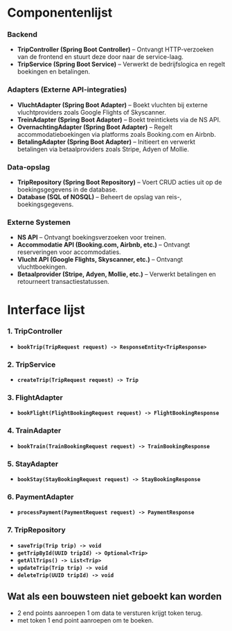 # Componentenlijst

### Backend 
- **TripController (Spring Boot Controller)** – Ontvangt HTTP-verzoeken van de frontend en stuurt deze door naar de service-laag.  
- **TripService (Spring Boot Service)** – Verwerkt de bedrijfslogica en regelt boekingen en betalingen.  

### Adapters (Externe API-integraties)
- **VluchtAdapter (Spring Boot Adapter)** – Boekt vluchten bij externe vluchtproviders zoals Google Flights of Skyscanner.  
- **TreinAdapter (Spring Boot Adapter)** – Boekt treintickets via de NS API.  
- **OvernachtingAdapter (Spring Boot Adapter)** – Regelt accommodatieboekingen via platforms zoals Booking.com en Airbnb.  
- **BetalingAdapter (Spring Boot Adapter)** – Initieert en verwerkt betalingen via betaalproviders zoals Stripe, Adyen of Mollie.  

### Data-opslag
- **TripRepository (Spring Boot Repository)** – Voert CRUD acties uit op de boekingsgegevens in de database.  
- **Database (SQL of NOSQL)** – Beheert de opslag van reis-, boekingsgegevens.  

### Externe Systemen
- **NS API** – Ontvangt boekingsverzoeken voor treinen.  
- **Accommodatie API (Booking.com, Airbnb, etc.)** – Ontvangt reserveringen voor accommodaties.  
- **Vlucht API (Google Flights, Skyscanner, etc.)** – Ontvangt vluchtboekingen.  
- **Betaalprovider (Stripe, Adyen, Mollie, etc.)** – Verwerkt betalingen en retourneert transactiestatussen.  



# Interface lijst

### **1. TripController**

- **`bookTrip(TripRequest request) -> ResponseEntity<TripResponse>`**

### **2. TripService**

- **`createTrip(TripRequest request) -> Trip`**

### **3. FlightAdapter**

- **`bookFlight(FlightBookingRequest request) -> FlightBookingResponse`**


### **4. TrainAdapter**

- **`bookTrain(TrainBookingRequest request) -> TrainBookingResponse`**


### **5. StayAdapter**

- **`bookStay(StayBookingRequest request) -> StayBookingResponse`**


### **6. PaymentAdapter**

- **`processPayment(PaymentRequest request) -> PaymentResponse`**


### **7. TripRepository**

- **`saveTrip(Trip trip) -> void`**
- **`getTripById(UUID tripId) -> Optional<Trip>`**
- **`getAllTrips() -> List<Trip>`**
- **`updateTrip(Trip trip) -> void`**
- **`deleteTrip(UUID tripId) -> void`**



## Wat als een bouwsteen niet geboekt kan worden

- 2 end points aanroepen 1 om data te versturen krijgt token terug.
- met token 1 end point aanroepen om te boeken.

